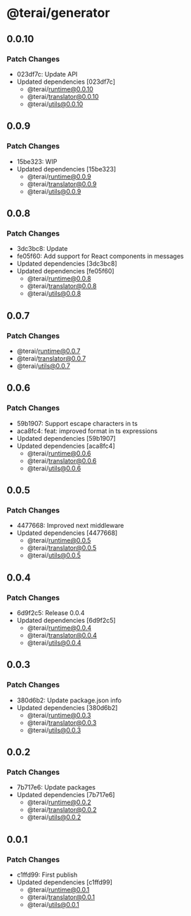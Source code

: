 # @terai/generator

## 0.0.10

### Patch Changes

- 023df7c: Update API
- Updated dependencies [023df7c]
  - @terai/runtime@0.0.10
  - @terai/translator@0.0.10
  - @terai/utils@0.0.10

## 0.0.9

### Patch Changes

- 15be323: WIP
- Updated dependencies [15be323]
  - @terai/runtime@0.0.9
  - @terai/translator@0.0.9
  - @terai/utils@0.0.9

## 0.0.8

### Patch Changes

- 3dc3bc8: Update
- fe05f60: Add support for React components in messages
- Updated dependencies [3dc3bc8]
- Updated dependencies [fe05f60]
  - @terai/runtime@0.0.8
  - @terai/translator@0.0.8
  - @terai/utils@0.0.8

## 0.0.7

### Patch Changes

- @terai/runtime@0.0.7
- @terai/translator@0.0.7
- @terai/utils@0.0.7

## 0.0.6

### Patch Changes

- 59b1907: Support escape characters in ts
- aca8fc4: feat: improved format in ts expressions
- Updated dependencies [59b1907]
- Updated dependencies [aca8fc4]
  - @terai/runtime@0.0.6
  - @terai/translator@0.0.6
  - @terai/utils@0.0.6

## 0.0.5

### Patch Changes

- 4477668: Improved next middleware
- Updated dependencies [4477668]
  - @terai/runtime@0.0.5
  - @terai/translator@0.0.5
  - @terai/utils@0.0.5

## 0.0.4

### Patch Changes

- 6d9f2c5: Release 0.0.4
- Updated dependencies [6d9f2c5]
  - @terai/runtime@0.0.4
  - @terai/translator@0.0.4
  - @terai/utils@0.0.4

## 0.0.3

### Patch Changes

- 380d6b2: Update package.json info
- Updated dependencies [380d6b2]
  - @terai/runtime@0.0.3
  - @terai/translator@0.0.3
  - @terai/utils@0.0.3

## 0.0.2

### Patch Changes

- 7b717e6: Update packages
- Updated dependencies [7b717e6]
  - @terai/runtime@0.0.2
  - @terai/translator@0.0.2
  - @terai/utils@0.0.2

## 0.0.1

### Patch Changes

- c1ffd99: First publish
- Updated dependencies [c1ffd99]
  - @terai/runtime@0.0.1
  - @terai/translator@0.0.1
  - @terai/utils@0.0.1
